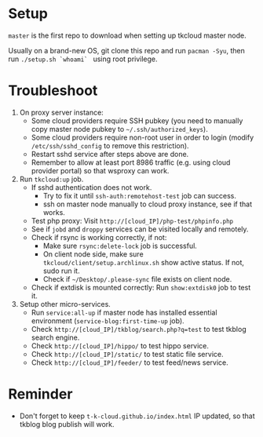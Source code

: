 Setup
=====
`master` is the first repo to download when setting up
tkcloud master node.

Usually on a brand-new OS, git clone this repo and run
`pacman -Syu`, then run ``./setup.sh `whoami` `` using root privilege.

Troubleshoot
============
1. On proxy server instance:
	* Some cloud providers require SSH pubkey (you need to manually copy master node pubkey to `~/.ssh/authorized_keys`).
	* Some cloud providers require non-root user in order to login (modify `/etc/ssh/sshd_config` to remove this restriction).
	* Restart sshd service after steps above are done.
	* Remember to allow at least port 8986 traffic (e.g. using cloud provider portal) so that wsproxy can work.
2. Run `tkcloud:up` job.
	* If sshd authentication does not work.
		* Try to fix it until `ssh-auth:remotehost-test` job can success.
		* ssh on master node manually to cloud proxy instance, see if that works.
	* Test php proxy: Visit `http://[cloud_IP]/php-test/phpinfo.php`
	* See if `jobd` and `droppy` services can be visited locally and remotely.
	* Check if rsync is working correctly, if not:
		* Make sure `rsync:delete-lock` job is successful.
		* On client node side, make sure `tkcloud/client/setup.archlinux.sh` show active status. If not, sudo run it.
		* Check if `~/Desktop/.please-sync` file exists on client node.
	* Check if extdisk is mounted correctly: Run `show:extdisk0` job to test it.
3. Setup other micro-services.
	* Run `service:all-up` if master node has installed essential environment (`service-blog:first-time-up` job).
	* Check `http://[cloud_IP]/tkblog/search.php?q=test` to test tkblog search engine.
	* Check `http://[cloud_IP]/hippo/` to test hippo service.
	* Check `http://[cloud_IP]/static/` to test static file service.
	* Check `http://[cloud_IP]/feeder/` to test feed/news service.

Reminder
========
* Don't forget to keep `t-k-cloud.github.io/index.html` IP updated, so that tkblog blog publish will work.

